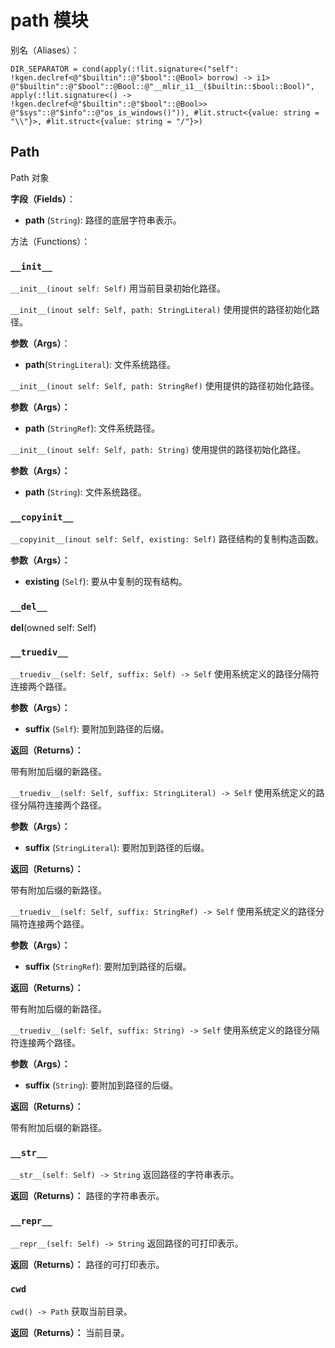 # path 模块

别名（Aliases）：

`DIR_SEPARATOR = cond(apply(:!lit.signature<("self": !kgen.declref<@"$builtin"::@"$bool"::@Bool> borrow) -> i1> @"$builtin"::@"$bool"::@Bool::@"__mlir_i1__($builtin::$bool::Bool)", apply(:!lit.signature<() -> !kgen.declref<@"$builtin"::@"$bool"::@Bool>> @"$sys"::@"$info"::@"os_is_windows()")), #lit.struct<{value: string = "\\"}>, #lit.struct<{value: string = "/"}>)`

## Path
Path 对象

**字段（Fields）**：

- **path** (`String`): 路径的底层字符串表示。

方法（Functions）：

### `__init__`
`__init__(inout self: Self)`
用当前目录初始化路径。

`__init__(inout self: Self, path: StringLiteral)`
使用提供的路径初始化路径。

**参数（Args）**：

- **path**(`StringLiteral`): 文件系统路径。

`__init__(inout self: Self, path: StringRef)`
使用提供的路径初始化路径。

**参数（Args）：**

- **path** (`StringRef`): 文件系统路径。

`__init__(inout self: Self, path: String)`
使用提供的路径初始化路径。

**参数（Args）：**

- **path** (`String`): 文件系统路径。



### `__copyinit__`
`__copyinit__(inout self: Self, existing: Self)`
路径结构的复制构造函数。

**参数（Args）：**

- **existing** (`Self`): 要从中复制的现有结构。

### `__del__`
__del__(owned self: Self)



### `__truediv__`
`__truediv__(self: Self, suffix: Self) -> Self`
使用系统定义的路径分隔符连接两个路径。

**参数（Args）：**

- **suffix** (`Self`): 要附加到路径的后缀。

**返回（Returns）：**

带有附加后缀的新路径。

`__truediv__(self: Self, suffix: StringLiteral) -> Self`
使用系统定义的路径分隔符连接两个路径。

**参数（Args）：**

- **suffix** (`StringLiteral`): 要附加到路径的后缀。

**返回（Returns）：**

带有附加后缀的新路径。

`__truediv__(self: Self, suffix: StringRef) -> Self`
使用系统定义的路径分隔符连接两个路径。

**参数（Args）：**

- **suffix** (`StringRef`): 要附加到路径的后缀。

**返回（Returns）：**

带有附加后缀的新路径。

`__truediv__(self: Self, suffix: String) -> Self`
使用系统定义的路径分隔符连接两个路径。

**参数（Args）：**

- **suffix** (`String`): 要附加到路径的后缀。

**返回（Returns）：**

带有附加后缀的新路径。



### `__str__`
`__str__(self: Self) -> String`
返回路径的字符串表示。

**返回（Returns）：**
路径的字符串表示。



### `__repr__`
`__repr__(self: Self) -> String`
返回路径的可打印表示。

**返回（Returns）：**
路径的可打印表示。

### `cwd`
`cwd() -> Path`
获取当前目录。

**返回（Returns）：**
当前目录。
